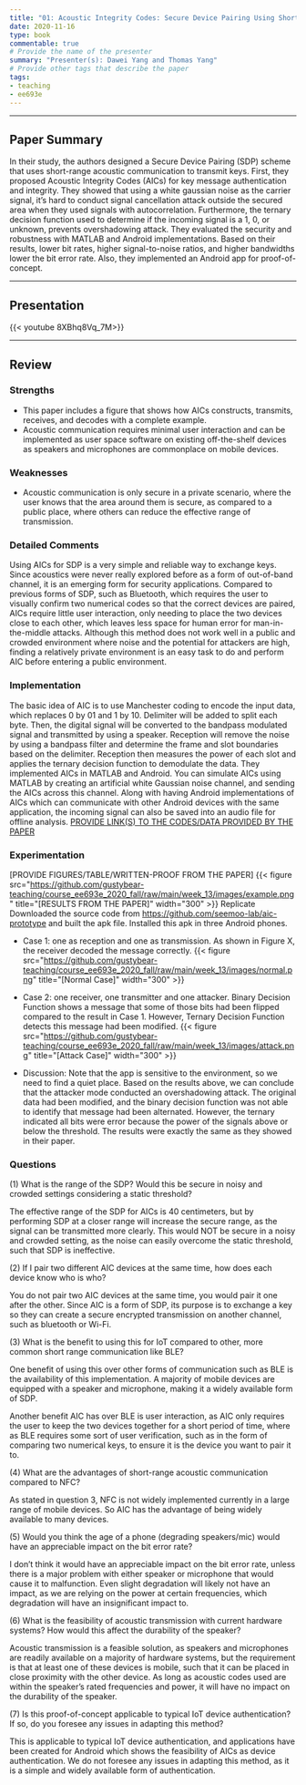 ```yaml
---
title: "01: Acoustic Integrity Codes: Secure Device Pairing Using Short-Range Acoustic Communication by Florentin Putz, Flor Álvarez, Jiska Classen"
date: 2020-11-16
type: book
commentable: true
# Provide the name of the presenter
summary: "Presenter(s): Dawei Yang and Thomas Yang"
# Provide other tags that describe the paper
tags:
- teaching
- ee693e
---
```

***
## Paper Summary
In their study, the authors designed a Secure Device Pairing (SDP) scheme that uses short-range acoustic communication to transmit keys. First, they proposed Acoustic Integrity Codes (AICs) for key message authentication and integrity. They showed that using a white gaussian noise as the carrier signal, it’s hard to conduct signal cancellation attack outside the secured area when they used signals with autocorrelation. Furthermore, the ternary decision function used to determine if the incoming signal is a 1, 0, or unknown, prevents overshadowing attack. They evaluated the security and robustness with MATLAB and Android implementations. Based on their results, lower bit rates, higher signal-to-noise ratios, and higher bandwidths lower the bit error rate. Also, they implemented an Android app for proof-of-concept.
***
## Presentation
{{< youtube 8XBhq8Vq_7M>}}
***
## Review
### Strengths
- This paper includes a figure that shows how AICs constructs, transmits, receives, and decodes with a complete example.
- Acoustic communication requires minimal user interaction and can be implemented as user space software on existing off-the-shelf devices as speakers and microphones are commonplace on mobile devices.
 
### Weaknesses
- Acoustic communication is only secure in a private scenario, where the user knows that the area around them is secure, as compared to a public place, where others can reduce the effective range of transmission.
 
### Detailed Comments
Using AICs for SDP is a very simple and reliable way to exchange keys. Since acoustics were never really explored before as a form of out-of-band channel, it is an emerging form for security applications. Compared to previous forms of SDP, such as Bluetooth, which requires the user to visually confirm two numerical codes so that the correct devices are paired, AICs require little user interaction, only needing to place the two devices close to each other, which leaves less space for human error for man-in-the-middle attacks. Although this method does not work well in a public and crowded environment where noise and the potential for attackers are high, finding a relatively private environment is an easy task to do and perform AIC before entering a public environment.
 
### Implementation
The basic idea of AIC is to use Manchester coding to encode the input data, which replaces 0 by 01 and 1 by 10. Delimiter will be added to split each byte. Then, the digital signal will be converted to the bandpass modulated signal and transmitted by using a speaker. Reception will remove the noise by using a bandpass filter and determine the frame and slot boundaries based on the delimiter. Reception then measures the power of each slot and applies the ternary decision function to demodulate the data.
They implemented AICs in MATLAB and Android. You can simulate AICs using MATLAB by creating an artificial white Gaussian noise channel, and sending the AICs across this channel. Along with having Android implementations of AICs which can communicate with other Android devices with the same application, the incoming signal can also be saved into an audio file for offline analysis.
[PROVIDE LINK(S) TO THE CODES/DATA PROVIDED BY THE PAPER](https://github.com/gustybear-teaching/course_ee693e_2020_fall)
### Experimentation
[PROVIDE FIGURES/TABLE/WRITTEN-PROOF FROM THE PAPER]
{{< figure src="https://github.com/gustybear-teaching/course_ee693e_2020_fall/raw/main/week_13/images/example.png" title="[RESULTS FROM THE PAPER]" width="300" >}}
Replicate\
Downloaded the source code from https://github.com/seemoo-lab/aic-prototype and built the apk file. Installed this apk in three Android phones.
- Case 1: one as reception and one as transmission. As shown in Figure X, the receiver decoded the message correctly.
{{< figure src="https://github.com/gustybear-teaching/course_ee693e_2020_fall/raw/main/week_13/images/normal.png" title="[Normal Case]" width="300" >}}
 
- Case 2: one receiver, one transmitter and one attacker. Binary Decision Function shows a message that some of those bits had been flipped compared to the result in Case 1. However, Ternary Decision Function detects this message had been modified.
{{< figure src="https://github.com/gustybear-teaching/course_ee693e_2020_fall/raw/main/week_13/images/attack.png" title="[Attack Case]" width="300" >}}
 
- Discussion:
Note that the app is sensitive to the environment, so we need to find a quiet place. Based on the results above, we can conclude that the attacker mode conducted an overshadowing attack. The original data had been modified, and the binary decision function was not able to identify that message had been alternated. However, the ternary indicated all bits were error because the power of the signals above or below the threshold. The results were exactly the same as they showed in their paper.
 
### Questions
(1) What is the range of the SDP? Would this be secure in noisy and crowded settings considering a static threshold?

The effective range of the SDP for AICs is 40 centimeters, but by performing SDP at a closer range will increase the secure range, as the signal can be transmitted more clearly. This would NOT be secure in a noisy and crowded setting, as the noise can easily overcome the static threshold, such that SDP is ineffective.
   
(2) If I pair two different AIC devices at the same time, how does each device know who is who?

You do not pair two AIC devices at the same time, you would pair it one after the other. Since AIC is a form of SDP, its purpose is to exchange a key so they can create a secure encrypted transmission on another channel, such as bluetooth or Wi-Fi.
 
(3) What is the benefit to using this for IoT compared to other, more common short range communication like BLE?

One benefit of using this over other forms of communication such as BLE is the availability of this implementation. A majority of mobile devices are equipped with a speaker and microphone, making it a widely available form of SDP.
 
Another benefit AIC has over BLE is user interaction, as AIC only requires the user to keep the two devices together for a short period of time, where as BLE requires some sort of user verification, such as in the form of comparing two numerical keys, to ensure it is the device you want to pair it to.
 
(4) What are the advantages of short-range acoustic communication compared to NFC?

As stated in question 3, NFC is not widely implemented currently in a large range of mobile devices. So AIC has the advantage of being widely available to many devices.
 
(5) Would you think the age of a phone (degrading speakers/mic) would have an appreciable impact on the bit error rate?

I don’t think it would have an appreciable impact on the bit error rate, unless there is a major problem with either speaker or microphone that would cause it to malfunction. Even slight degradation will likely not have an impact, as we are relying on the power at certain frequencies, which degradation will have an insignificant impact to.
 
(6) What is the feasibility of acoustic transmission with current hardware systems? How would this affect the durability of the speaker?

Acoustic transmission is a feasible solution, as speakers and microphones are readily available on a majority of hardware systems, but the requirement is that at least one of these devices is mobile, such that it can be placed in close proximity with the other device. As long as acoustic codes used are within the speaker’s rated frequencies and power, it will have no impact on the durability of the speaker.
 
(7) Is this proof-of-concept applicable to typical IoT device authentication? If so, do you foresee any issues in adapting this method?

This is applicable to typical IoT device authentication, and applications have been created for Android which shows the feasibility of AICs as device authentication. We do not foresee any issues in adapting this method, as it is a simple and widely available form of authentication.
